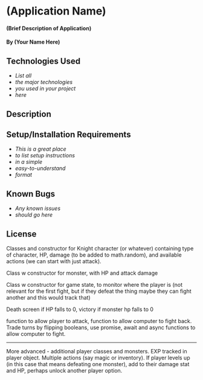 # (Application Name)

#### (Brief Description of Application)

#### By (Your Name Here)

## Technologies Used

* _List all_
* _the major technologies_
* _you used in your project_
* _here_

## Description

## Setup/Installation Requirements

* _This is a great place_
* _to list setup instructions_
* _in a simple_
* _easy-to-understand_
* _format_

## Known Bugs

* _Any known issues_
* _should go here_

## License

Classes and constructor for Knight character (or whatever) containing type of character, HP, damage (to be added to math.random), and available actions (we can start with just attack).

Class w constructor for monster, with HP and attack damage

Class w constructor for game state, to monitor where the player is (not relevant for the first fight, but if they defeat the thing maybe they can fight another and this would track that)

Death screen if HP falls to 0, victory if monster hp falls to 0

function to allow player to attack, function to allow computer to fight back. Trade turns by flipping booleans, use promise, await and async functions to allow computer to fight.



----------------------

More advanced - additional player classes and monsters. EXP tracked in player object. Multiple actions (say magic or inventory). If player levels up (in this case that means defeating one monster), add to their damage stat and HP, perhaps unlock another player option. 